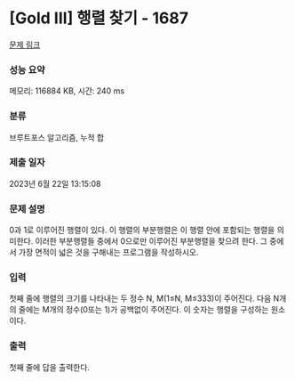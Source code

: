 # [Gold III] 행렬 찾기 - 1687 

[문제 링크](https://www.acmicpc.net/problem/1687) 

### 성능 요약

메모리: 116884 KB, 시간: 240 ms

### 분류

브루트포스 알고리즘, 누적 합

### 제출 일자

2023년 6월 22일 13:15:08

### 문제 설명

<p>0과 1로 이루어진 행렬이 있다. 이 행렬의 부분행렬은 이 행렬 안에 포함되는 행렬을 의미한다. 이러한 부분행렬들 중에서 0으로만 이루어진 부분행렬을 찾으려 한다. 그 중에서 가장 면적이 넓은 것을 구해내는 프로그램을 작성하시오.</p>

### 입력 

 <p>첫째 줄에 행렬의 크기를 나타내는 두 정수 N, M(1≤N, M≤333)이 주어진다. 다음 N개의 줄에는 M개의 정수(0또는 1)가 공백없이 주어진다. 이 숫자는 행렬을 구성하는 원소이다.</p>

### 출력 

 <p>첫째 줄에 답을 출력한다.</p>

